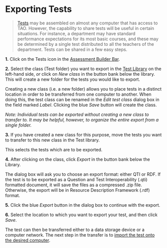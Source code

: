 <!--
created_at: 2016-12-15
authors:         
    - "Catherine Pease"
--> 

# Exporting Tests

>[Tests](../appendix/glossary.md#test) may be assembled on almost any computer that has access to TAO. However, the capability to share tests will be useful in certain situations. For instance, a department may have standard performance expectations for its most basic courses, and these may be determined by a single test distributed to all the teachers of the department. Tests can be shared in a few easy steps.

**1.**  Click on the Tests icon in the [Assessment Builder Bar](../appendix/glossary.md#assessment-builder-bar).

**2.**  Select the class (Test folder) you want to export in the [Test Library](../appendix/glossary.md#test-library) on the left-hand side, *or* click on *New class* in the button bank below the library. This will create a new folder for the tests you would like to export.

Creating a new class (i.e. a new folder) allows you to place tests in a distinct location in order to be transferred from one computer to another. When doing this, the test class can be renamed in the *Edit test class* dialog box in the field marked *Label*. Clicking the blue *Save* button will create the class.

*Note: Individual tests can be exported without creating a new class to transfer to. It may be helpful, however, to organize the entire export from a single folder.*

**3.**  If you have created a new class for this purpose, move the tests you want to transfer to this new class in the Test library.

This selects the tests which are to be exported.

**4.**  After clicking on the class, click *Export* in the button bank below the Library.

The dialog box will ask you to choose an export format: either QTI or RDF.
If the test is to be exported as a Question and Test Interoperability (.qti) formatted document, it will save the files as a compressed .zip file. Otherwise, the export will be in Resource Description Framework (.rdf) format.

<!-- Missing Screenshot: Exporting Tests -->

**5.**  Click the blue *Export* button in the dialog box to continue with the export.

**6.**  Select the location to which you want to export your test, and then click *Save*.

The test can then be transferred either to a data storage device or a computer network. The next step in the transfer is to [import the test onto the desired computer](../tests/importing-a-test.md).
